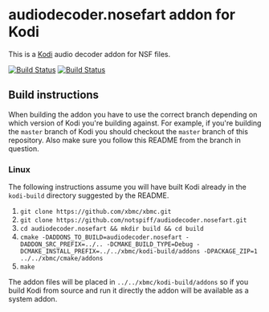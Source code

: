 # audiodecoder.nosefart addon for Kodi

This is a [Kodi](http://kodi.tv) audio decoder addon for NSF files.

[![Build Status](https://travis-ci.org/notspiff/audiodecoder.nosefart.svg?branch=master)](https://travis-ci.org/notspiff/audiodecoder.nosefart)
[![Build Status](https://ci.appveyor.com/api/projects/status/github/notspiff/audiodecoder.nosefart?svg=true)](https://ci.appveyor.com/project/notspiff/audiodecoder-nosefart)

## Build instructions

When building the addon you have to use the correct branch depending on which version of Kodi you're building against. 
For example, if you're building the `master` branch of Kodi you should checkout the `master` branch of this repository. 
Also make sure you follow this README from the branch in question.

### Linux

The following instructions assume you will have built Kodi already in the `kodi-build` directory 
suggested by the README.

1. `git clone https://github.com/xbmc/xbmc.git`
2. `git clone https://github.com/notspiff/audiodecoder.nosefart.git`
3. `cd audiodecoder.nosefart && mkdir build && cd build`
4. `cmake -DADDONS_TO_BUILD=audiodecoder.nosefart -DADDON_SRC_PREFIX=../.. -DCMAKE_BUILD_TYPE=Debug -DCMAKE_INSTALL_PREFIX=../../xbmc/kodi-build/addons -DPACKAGE_ZIP=1 ../../xbmc/cmake/addons`
5. `make`

The addon files will be placed in `../../xbmc/kodi-build/addons` so if you build Kodi from source and run it directly 
the addon will be available as a system addon.
